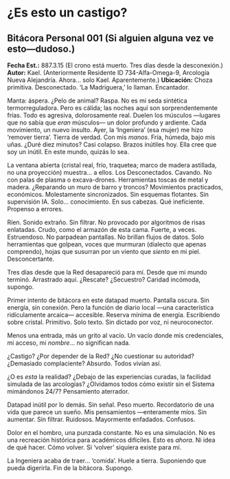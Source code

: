# ¿Es esto un castigo?

## Bitácora Personal 001 (Si alguien alguna vez ve esto—dudoso.)

**Fecha Est.:** 887.3.15 (El crono está muerto. Tres días desde la desconexión.)
**Autor:** Kael. (Anteriormente Residente ID 734-Alfa-Omega-9, Arcología Nueva Alejandría. Ahora… solo Kael. Aparentemente.)
**Ubicación:** Choza primitiva. Desconectado. ‘La Madriguera,’ lo llaman. Encantador.

Manta: áspera. ¿Pelo de animal? Raspa. No es mi seda sintética termorreguladora. Pero es cálida; las noches aquí son sorprendentemente frías. Todo es agresiva, dolorosamente real. Duelen los músculos —lugares que no sabía que *eran* músculos— un dolor profundo y ardiente. Cada movimiento, un nuevo insulto. Ayer, la ‘Ingeniera’ (esa mujer) me hizo ‘remover tierra’. Tierra de verdad. Con mis *manos*. Fría, húmeda, bajo mis uñas. ¿Duré diez minutos? Casi colapso. Brazos inútiles hoy. Ella cree que soy un inútil. En este mundo, quizás lo sea.

La ventana abierta (cristal real, frío, traquetea; marco de madera astillada, no una proyección) muestra… a ellos. Los Desconectados. Cavando. No con palas de plasma o excava-drones. Herramientas toscas de metal y madera. ¿Reparando un muro de barro y troncos? Movimientos practicados, económicos. Molestamente sincronizados. Sin esquemas flotantes. Sin supervisión IA. Solo… conocimiento. En sus cabezas. Qué ineficiente. Propenso a errores.

Ríen. Sonido extraño. Sin filtrar. No provocado por algoritmos de risas enlatadas. Crudo, como el armazón de esta cama. Fuerte, a veces. Estruendoso. No parpadean pantallas. No brillan flujos de datos. Solo herramientas que golpean, voces que murmuran (dialecto que apenas comprendo), hojas que susurran por un viento que *siento* en mi piel. Desconcertante.

Tres días desde que la Red desapareció para mí. Desde que mi mundo terminó. Arrastrado aquí. ¿Rescate? ¿Secuestro? Caridad incómoda, supongo.

Primer intento de bitácora en este datapad muerto. Pantalla oscura. Sin energía, sin conexión. Pero la función de diario local —una característica ridículamente arcaica— accesible. Reserva mínima de energía. Escribiendo sobre cristal. Primitivo. Solo texto. Sin dictado por voz, ni neuroconector.

Menos una entrada, más un grito al vacío. Un vacío donde mis credenciales, mi acceso, mi *nombre*… no significan nada.

¿Castigo? ¿Por depender de la Red? ¿No cuestionar su autoridad? ¿Demasiado complaciente? Absurdo. Todos vivían así.

¿O es *esta* la realidad? ¿Debajo de las experiencias curadas, la facilidad simulada de las arcologías? ¿Olvidamos todos cómo existir sin el Sistema mimándonos 24/7? Pensamiento aterrador.

Datapad inútil por lo demás. Sin señal. Peso muerto. Recordatorio de una vida que parece un sueño. Mis pensamientos —enteramente míos. Sin aumentar. Sin filtrar. Ruidosos. Mayormente enfadados. Confusos.

Dolor en el hombro, una punzada constante. No es una simulación. No es una recreación histórica para académicos difíciles. Esto es *ahora*. Ni idea de qué hacer. Cómo volver. Si ‘volver’ siquiera existe para mí.

La Ingeniera acaba de traer… ‘comida’. Huele a tierra. Suponiendo que pueda digerirla.
Fin de la bitácora. Supongo.
